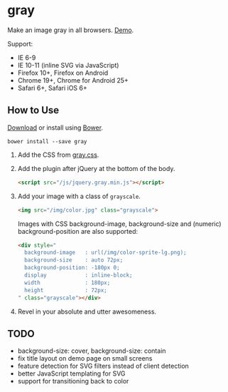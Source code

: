 gray
====

Make an image gray in all browsers. [Demo](http://kununu-labs.github.io/gray/).

Support:

* IE 6-9
* IE 10-11 (inline SVG via JavaScript)
* Firefox 10+, Firefox on Android
* Chrome 19+, Chrome for Android 25+
* Safari 6+, Safari iOS 6+

How to Use
----------

[Download](https://github.com/kununu-labs/gray/archive/master.zip) or install using [Bower](http://bower.io).

```shell
bower install --save gray
```

1. Add the CSS from [gray.css](https://github.com/kununu-labs/gray/blob/master/css/gray.css).
2. Add the plugin after jQuery at the bottom of the body.

    ```html
    <script src="/js/jquery.gray.min.js"></script>
    ```

3. Add your image with a class of ```grayscale```.

    ```html
    <img src="/img/color.jpg" class="grayscale">
    ```

    Images with CSS background-image, background-size and (numeric) background-position are also supported:

    ```html
    <div style="
      background-image   : url(/img/color-sprite-lg.png);
      background-size    : auto 72px;
      background-position: -180px 0;
      display            : inline-block;
      width              : 180px;
      height             : 72px;
    " class="grayscale"></div>
    ```

4. Revel in your absolute and utter awesomeness.

TODO
----

* background-size: cover, background-size: contain
* fix title layout on demo page on small screens
* feature detection for SVG filters instead of client detection
* better JavaScript templating for SVG
* support for transitioning back to color
